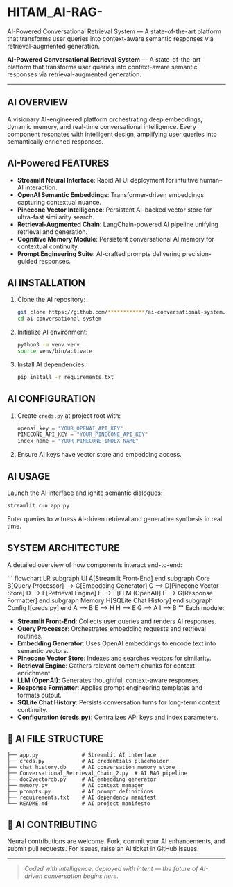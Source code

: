 # HITAM_AI-RAG-
AI-Powered Conversational Retrieval System — A state-of-the-art platform that transforms user queries into context-aware semantic responses via retrieval-augmented generation.

**AI-Powered Conversational Retrieval System** — A state-of-the-art platform that transforms user queries into context-aware semantic responses via retrieval-augmented generation.

---

## AI OVERVIEW
A visionary AI-engineered platform orchestrating deep embeddings, dynamic memory, and real-time conversational intelligence. Every component resonates with intelligent design, amplifying user queries into semantically enriched responses.

##  AI-Powered FEATURES
- **Streamlit Neural Interface**: Rapid AI UI deployment for intuitive human–AI interaction.
- **OpenAI Semantic Embeddings**: Transformer-driven embeddings capturing contextual nuance.
- **Pinecone Vector Intelligence**: Persistent AI-backed vector store for ultra-fast similarity search.
- **Retrieval-Augmented Chain**: LangChain-powered AI pipeline unifying retrieval and generation.
- **Cognitive Memory Module**: Persistent conversational AI memory for contextual continuity.
- **Prompt Engineering Suite**: AI-crafted prompts delivering precision-guided responses.

##  AI INSTALLATION
1. Clone the AI repository:  
   ```bash
   git clone https://github.com/************/ai-conversational-system.git
   cd ai-conversational-system
   ```
2. Initialize AI environment:  
   ```bash
   python3 -m venv venv
   source venv/bin/activate
   ```
3. Install AI dependencies:  
   ```bash
   pip install -r requirements.txt
   ```

##  AI CONFIGURATION
1. Create `creds.py` at project root with:  
   ```python
   openai_key = "YOUR_OPENAI_API_KEY"
   PINECONE_API_KEY = "YOUR_PINECONE_API_KEY"
   index_name = "YOUR_PINECONE_INDEX_NAME"
   ```
2. Ensure AI keys have vector store and embedding access.

##  AI USAGE
Launch the AI interface and ignite semantic dialogues:  
```bash
streamlit run app.py
```  
Enter queries to witness AI-driven retrieval and generative synthesis in real time.

##  SYSTEM ARCHITECTURE
A detailed overview of how components interact end-to-end:

'''
flowchart LR
    subgraph UI
        A[Streamlit Front-End]
    end
    subgraph Core
        B[Query Processor] --> C[Embedding Generator]
        C --> D[Pinecone Vector Store]
        D --> E[Retrieval Engine]
        E --> F[LLM (OpenAI)]
        F --> G[Response Formatter]
    end
    subgraph Memory
        H[SQLite Chat History]
    end
    subgraph Config
        I[creds.py]
    end
    A --> B
    E --> H
    H --> E
    G --> A
    I --> B
'''
Each module:
- **Streamlit Front-End**: Collects user queries and renders AI responses.
- **Query Processor**: Orchestrates embedding requests and retrieval routines.
- **Embedding Generator**: Uses OpenAI embeddings to encode text into semantic vectors.
- **Pinecone Vector Store**: Indexes and searches vectors for similarity.
- **Retrieval Engine**: Gathers relevant content chunks for context enrichment.
- **LLM (OpenAI)**: Generates thoughtful, context-aware responses.
- **Response Formatter**: Applies prompt engineering templates and formats output.
- **SQLite Chat History**: Persists conversation turns for long-term context continuity.
- **Configuration (creds.py)**: Centralizes API keys and index parameters.

## 📁 AI FILE STRUCTURE
```
├── app.py              # Streamlit AI interface
├── creds.py            # AI credentials placeholder
├── chat_history.db     # AI conversation memory store
├── Conversational_Retrieval_Chain_2.py  # AI RAG pipeline
├── doc2vectordb.py     # AI embedding generator
├── memory.py           # AI context manager
├── prompts.py          # AI prompt definitions
├── requirements.txt    # AI dependency manifest
└── README.md           # AI project manifesto
```

## 🤝 AI CONTRIBUTING
Neural contributions are welcome. Fork, commit your AI enhancements, and submit pull requests. For issues, raise an AI ticket in GitHub Issues.



---

> _Coded with intelligence, deployed with intent — the future of AI-driven conversation begins here._


